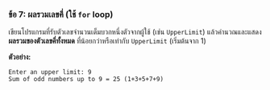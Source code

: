 ### ข้อ 7: ผลรวมเลขคี่ (ใช้ `for` loop)

เขียนโปรแกรมที่รับตัวเลขจำนวนเต็มบวกหนึ่งตัวจากผู้ใช้ (เช่น `UpperLimit`) แล้วคำนวณและแสดง **ผลรวมของตัวเลขคี่ทั้งหมด** ที่น้อยกว่าหรือเท่ากับ `UpperLimit` (เริ่มต้นจาก 1)

**ตัวอย่าง:**

```
Enter an upper limit: 9
Sum of odd numbers up to 9 = 25 (1+3+5+7+9)

```